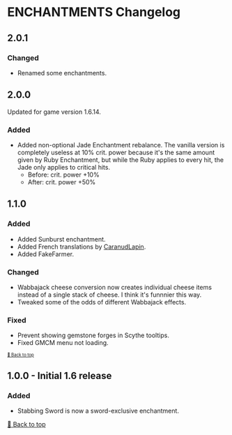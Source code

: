 ﻿# ENCHANTMENTS Changelog

## 2.0.1

### Changed

* Renamed some enchantments.

## 2.0.0

Updated for game version 1.6.14.

### Added

* Added non-optional Jade Enchantment rebalance. The vanilla version is completely useless at 10% crit. power because it's the same amount given by Ruby Enchantment, but while the Ruby applies to every hit, the Jade only applies to critical hits.
    * Before: crit. power +10%
    * After: crit. power +50%

## 1.1.0

### Added

* Added Sunburst enchantment.
* Added French translations by [CaranudLapin](https://github.com/CaranudLapin).
* Added FakeFarmer.

### Changed

* Wabbajack cheese conversion now creates individual cheese items instead of a single stack of cheese. I think it's funnnier this way.
* Tweaked some of the odds of different Wabbajack effects.

### Fixed

* Prevent showing gemstone forges in Scythe tooltips.
* Fixed GMCM menu not loading.

<sup><sup>[🔼 Back to top](#enchantments-changelog)</sup></sup>

## 1.0.0 - Initial 1.6 release

### Added

* Stabbing Sword is now a sword-exclusive enchantment.


[🔼 Back to top](#enchantments-changelog)
